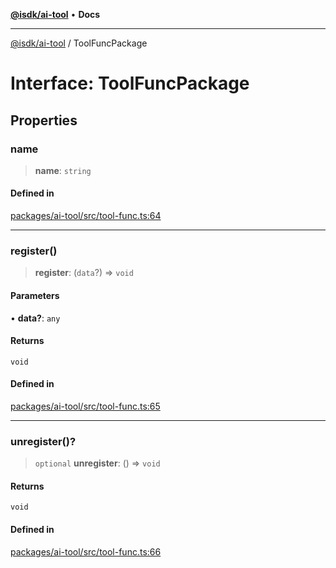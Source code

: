 [**@isdk/ai-tool**](../README.md) • **Docs**

***

[@isdk/ai-tool](../globals.md) / ToolFuncPackage

# Interface: ToolFuncPackage

## Properties

### name

> **name**: `string`

#### Defined in

[packages/ai-tool/src/tool-func.ts:64](https://github.com/isdk/ai-tool.js/blob/b0813174e9b350ae47231f8e5f885150313123b0/src/tool-func.ts#L64)

***

### register()

> **register**: (`data`?) => `void`

#### Parameters

• **data?**: `any`

#### Returns

`void`

#### Defined in

[packages/ai-tool/src/tool-func.ts:65](https://github.com/isdk/ai-tool.js/blob/b0813174e9b350ae47231f8e5f885150313123b0/src/tool-func.ts#L65)

***

### unregister()?

> `optional` **unregister**: () => `void`

#### Returns

`void`

#### Defined in

[packages/ai-tool/src/tool-func.ts:66](https://github.com/isdk/ai-tool.js/blob/b0813174e9b350ae47231f8e5f885150313123b0/src/tool-func.ts#L66)
